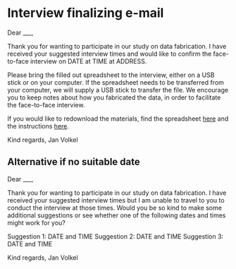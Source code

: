 # Interview finalizing e-mail

Dear ___,

Thank you for wanting to participate in our study on data fabrication. I have received your suggested interview times and would like to confirm the face-to-face interview on DATE at TIME at ADDRESS.
<!-- If unclear address, make sure to ask for specification -->

Please bring the filled out spreadsheet to the interview, either on a USB stick or on your computer. If the spreadsheet needs to be transferred from your computer, we will supply a USB stick to transfer the file. We encourage you to keep notes about how you fabricated the data, in order to facilitate the face-to-face interview. 

If you would like to redownload the materials, find the spreadsheet [here]() and the instructions [here]().
<!-- Need to add these with Surfdrive links (to prevent them from getting onto the Github page immediately) -->

Kind regards,
Jan Volkel 

## Alternative if no suitable date

<!-- Make sure to check where the respondent is from in order to take into account travel time -->

Dear ___,

Thank you for wanting to participate in our study on data fabrication. I have received your suggested interview times but I am unable to travel to you to conduct the interview at those times. Would you be so kind to make some additional suggestions or see whether one of the following dates and times might work for you?

Suggestion 1: DATE and TIME
Suggestion 2: DATE and TIME
Suggestion 3: DATE and TIME

Kind regards,
Jan Volkel 
